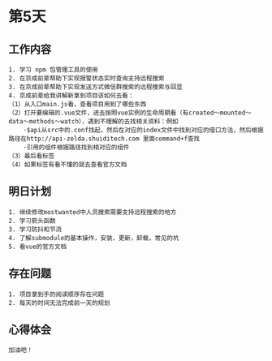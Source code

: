 # 第5天

## 工作内容

    1. 学习 npm 包管理工具的使用
    2. 在京成前辈帮助下实现报警状态实时查询支持远程搜索
    3. 在京成前辈帮助下实现发送方式微信群搜索的远程搜索与回显
    4. 京成前辈给我讲解新拿到项目该如何去看：
    （1）从入口main.js看，查看项目用到了哪些东西
    （2）打开要编辑的.vue文件，进去按照vue实例的生命周期看（有created～mounted～data～methods～watch），遇到不理解的去找相关资料：例如
        ·$api从src中的.conf找起，然后在对应的index文件中找到对应的借口方法，然后根据路径在http://api-zelda.shuiditech.com 里面command+f查找
        ·引用的组件根据路径找到相对应的组件
    （3）最后看标签
    （4）如果标签有看不懂的就去查看官方文档

## 明日计划

    1. 继续修改mostwanted中人员搜索需要支持远程搜索的地方
    2. 学习箭头函数
    3. 学习防抖和节流
    4. 了解submodule的基本操作，安装，更新，卸载，常见的坑
    5. 看vue的官方文档

## 存在问题

    1. 项目拿到手的阅读顺序存在问题
    2. 每天的时间无法完成前一天的规划

## 心得体会

    加油吧！
